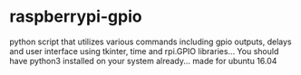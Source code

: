 # raspberrypi-gpio
python script that utilizes various commands including gpio outputs, delays and user interface using tkinter, time and rpi.GPIO libraries... You should have python3 installed on your system already... made for ubuntu 16.04
